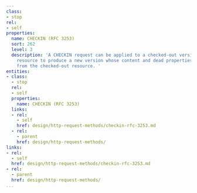```yaml
---
class:
- stop
rel:
- self
properties:
  name: CHECKIN (RFC 3253)
  sort: 262
  level: 3
  description: 'A CHECKIN request can be applied to a checked-out version-controlled
    resource to produce a new version whose content and dead properties are copied
    from the checked-out resource. '
entities:
- class:
  - stop
  rel:
  - self
  properties:
    name: CHECKIN (RFC 3253)
  links:
  - rel:
    - self
    href: design/http-request-methods/checkin-rfc-3253.md
  - rel:
    - parent
    href: design/http-request-methods/
links:
- rel:
  - self
  href: design/http-request-methods/checkin-rfc-3253.md
- rel:
  - parent
  href: design/http-request-methods/
...
```

